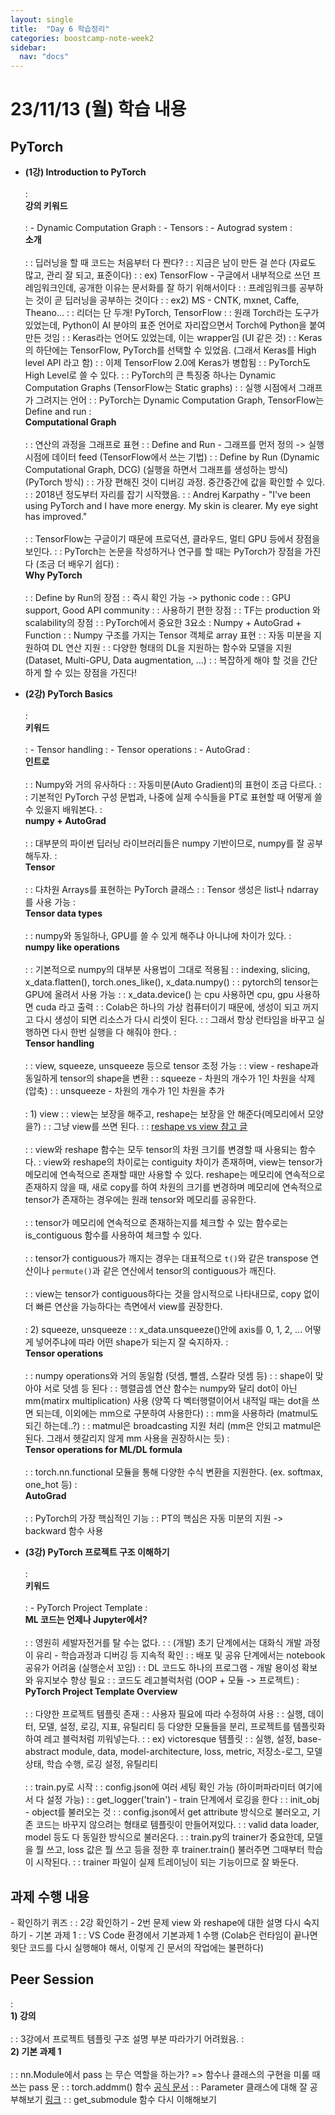 ```yaml
---
layout: single
title:  "Day 6 학습정리"
categories: boostcamp-note-week2
sidebar:
  nav: "docs"
---
```


# 23/11/13 (월) 학습 내용

<h2>PyTorch</h2>

- <b>(1강) Introduction to PyTorch</b><br><br>
: <br><b>강의 키워드</b><br><br>
: - Dynamic Computation Graph
: - Tensors
: - Autograd system
: <br><b>소개</b><br><br>
: : 딥러닝을 할 때 코드는 처음부터 다 짠다?
: : 지금은 남이 만든 걸 쓴다 (자료도 많고, 관리 잘 되고, 표준이다)
: : ex) TensorFlow - 구글에서 내부적으로 쓰던 프레임워크인데, 공개한 이유는 문서화를 잘 하기 위해서이다
: : 프레임워크를 공부하는 것이 곧 딥러닝을 공부하는 것이다
: : ex2) MS - CNTK, mxnet, Caffe, Theano...
: : 리더는 단 두개! PyTorch, TensorFlow
: : 원래 Torch라는 도구가 있었는데, Python이 AI 분야의 표준 언어로 자리잡으면서 Torch에 Python을 붙여 만든 것임
: : Keras라는 언어도 있었는데, 이는 wrapper임 (UI 같은 것)
: : Keras의 하단에는 TensorFlow, PyTorch를 선택할 수 있었음. (그래서 Keras를 High level API 라고 함)
: : 이제 TensorFlow 2.0에 Keras가 병합됨
: : PyTorch도 High Level로 쓸 수 있다.
: : PyTorch의 큰 특징중 하나는 Dynamic Computation Graphs (TensorFlow는 Static graphs)
: : 실행 시점에서 그래프가 그려지는 언어
: : PyTorch는 Dynamic Computation Graph, TensorFlow는 Define and run
: <br><b>Computational Graph</b><br><br>
: : 연산의 과정을 그래프로 표현
: : Define and Run - 그래프를 먼저 정의 -> 실행 시점에 데이터  feed (TensorFlow에서 쓰는 기법)
: : Define by Run (Dynamic Computational Graph, DCG) (실행을 하면서 그래프를 생성하는 방식) (PyTorch 방식)
: : 가장 편해진 것이 디버깅 과정. 중간중간에 값을 확인할 수 있다.
: : 2018년 정도부터 자리를 잡기 시작했음.
: : Andrej Karpathy - "I've been using PyTorch and I have more energy. My skin is clearer. My eye sight has improved."<br><br>
: : TensorFlow는 구글이기 때문에 프로덕션, 클라우드, 멀티 GPU 등에서 장점을 보인다.
: : PyTorch는 논문을 작성하거나 연구를 할 때는 PyTorch가 장점을 가진다 (조금 더 배우기 쉽다)
: <br><b>Why PyTorch</b><br><br>
: : Define by Run의 장점
: : 즉시 확인 가능 -> pythonic code
: : GPU support, Good API community
: : 사용하기 편한 장점
: : TF는 production 와 scalability의 장점
: : PyTorch에서 중요한 3요소 : Numpy + AutoGrad + Function
: : Numpy 구조를 가지는 Tensor 객체로 array 표현
: : 자동 미분을 지원하여 DL 연산 지원
: : 다양한 형태의 DL을 지원하는 함수와 모델을 지원 (Dataset, Multi-GPU, Data augmentation, ...)
: : 복잡하게 해야 할 것을 간단하게 할 수 있는 장점을 가진다!

- <b>(2강) PyTorch Basics </b><br><br>
: <br><b>키워드</b><br><br>
: - Tensor handling
: - Tensor operations
: - AutoGrad
: <br><b>인트로</b><br><br>
: : Numpy와 거의 유사하다
: : 자동미분(Auto Gradient)의 표현이 조금 다르다.
: : 기본적인 PyTorch 구성 문법과, 나중에 실제 수식들을 PT로 표현할 때 어떻게 쓸 수 있을지 배워본다.
: <br><b>numpy + AutoGrad</b><br><br>
: : 대부분의 파이썬 딥러닝 라이브러리들은 numpy 기반이므로, numpy를 잘 공부해두자.
: <br><b>Tensor</b><br><br>
: : 다차원 Arrays를 표현하는 PyTorch 클래스
: : Tensor 생성은 list나 ndarray를 사용 가능
: <br><b>Tensor data types</b><br><br>
: : numpy와 동일하나, GPU를 쓸 수 있게 해주냐 아니냐에 차이가 있다.
: <br><b>numpy like operations</b><br><br>
: : 기본적으로  numpy의 대부분 사용법이 그대로 적용됨
: : indexing, slicing, x_data.flatten(), torch.ones_like(), x_data.numpy()
: : pytorch의 tensor는 GPU에 올려서 사용 가능
: : x_data.device() 는 cpu 사용하면 cpu, gpu 사용하면 cuda 라고 출력
: : Colab은 하나의 가상 컴퓨터이기 때문에, 생성이 되고 꺼지고 다시 생성이 되면 리소스가 다시 리셋이 된다.
: : 그래서 항상 런타임을 바꾸고 실행하면 다시 한번 실행을 다 해줘야 한다.
: <br><b>Tensor handling</b><br><br>
: : view, squeeze, unsqueeze 등으로 tensor 조정 가능
: : view - reshape과 동일하게 tensor의 shape을 변환
: : squeeze - 차원의 개수가 1인 차원을 삭제 (압축)
: : unsqueeze - 차원의 개수가 1인 차원을 추가<br><br>
: 1) view
: : view는 보장을 해주고, reshape는 보장을 안 해준다(메모리에서 모양을?)
: : 그냥 view를 쓰면 된다.
: : <a href="https://jimmy-ai.tistory.com/151">reshape vs view 참고 글</a><br><br>
: : view와 reshape 함수는 모두 tensor의 차원 크기를 변경할 때 사용되는 함수다. 
: view와 reshape의 차이로는 contiguity 차이가 존재하며, view는 tensor가 메모리에 연속적으로 존재할 때만 사용할 수 있다. reshape는 메모리에 연속적으로 존재하지 않을 때, 새로 copy를 하여 차원의 크기를 변경하며 메모리에 연속적으로 tensor가 존재하는 경우에는 원래 tensor와 메모리를 공유한다.<br><br>
: : tensor가 메모리에 연속적으로 존재하는지를 체크할 수 있는 함수로는 is_contiguous 함수를 사용하여 체크할 수 있다.<br><br>
: : tensor가 contiguous가 깨지는 경우는 대표적으로 `t()`와 같은 transpose 연산이나 `permute()`과 같은 연산에서 tensor의 contiguous가 깨진다.<br><br>
: : view는 tensor가 contiguous하다는 것을 암시적으로 나타내므로, copy 없이 더 빠른 연산을 가능하다는 측면에서 view를 권장한다.<br><br>
: 2) squeeze, unsqueeze
: : x_data.unsqueeze()안에 axis를 0, 1, 2, ... 어떻게 넣어주냐에 따라 어떤 shape가 되는지 잘 숙지하자.
: <br><b>Tensor operations</b><br><br>
: : numpy operations와 거의 동일함 (덧셈, 뺄셈, 스칼라 덧셈 등)
: : shape이 맞아야 서로 덧셈 등 된다
: : 행렬곱셈 연산 함수는 numpy와 달리 dot이 아닌 mm(matirx multiplication) 사용 (양쪽 다 벡터행렬이어서 내적일 때는 dot을 쓰면 되는데, 이외에는 mm으로 구분하여 사용한다)
: : mm을 사용하라 (matmul도 되긴 하는데..?)
: : matmul은 broadcasting 지원 처리 (mm은 안되고 matmul은 된다. 그래서 헷갈리지 않게 mm 사용을 권장하시는 듯)
: <br><b>Tensor operations for ML/DL formula</b><br><br>
: : torch.nn.functional 모듈을 통해 다양한 수식 변환을 지원한다. (ex. softmax, one_hot 등)
: <br><b>AutoGrad</b><br><br>
: : PyTorch의 가장 핵심적인 기능
: : PT의 핵심은 자동 미분의 지원 -> backward 함수 사용

- <b>(3강) PyTorch 프로젝트 구조 이해하기 </b><br><br>
: <br><b>키워드</b><br><br>
: - PyTorch Project Template
: <br><b>ML 코드는 언제나 Jupyter에서?</b><br><br>
: : 영원히 세발자전거를 탈 수는 없다.
: : (개발) 초기 단계에서는 대화식 개발 과정이 유리 - 학습과정과 디버깅 등 지속적 확인
: : 배포 및 공유 단계에서는 notebook 공유가 어려움 (실행순서 꼬임)
: : DL 코드도 하나의 프로그램 - 개발 용이성 확보와 유지보수 향상 필요
: : 코드도 레고블럭처럼 (OOP + 모듈 -> 프로젝트)
: <br><b>PyTorch Project Template Overview</b><br><br>
: : 다양한 프로젝트 템플릿 존재
: : 사용자 필요에 따라 수정하여 사용
: : 실행, 데이터, 모델, 설정, 로깅, 지표, 유틸리티 등 다양한 모듈들을 분리, 프로젝트를 템플릿화하여 레고 블럭처럼 끼워넣는다.
: : ex) victoresque 템플릿
: : 실행, 설정, base-abstract module, data, model-architecture, loss, metric, 저장소-로그, 모델 상태, 학습 수행, 로깅 설정, 유틸리티<br><br>
: : train.py로 시작
: : config.json에 여러 세팅 확인 가능 (하이퍼파라미터 여기에서 다 설정 가능)
: : get_logger('train') - train 단계에서 로깅을 한다
: : init_obj - object를 불러오는 것
: : config.json에서 get attribute 방식으로 불러오고, 기존 코드는 바꾸지 않으려는 형태로 템플릿이 만들어져있다.
: : valid data loader, model 등도 다 동일한 방식으로 불러온다.
: : train.py의 trainer가 중요한데, 모델을 뭘 쓰고, loss 값은 뭘 쓰고 등을 정한 후 trainer.train() 불러주면 그때부터 학습이 시작된다.
: : trainer 파일이 실제 트레이닝이 되는 기능이므로 잘 봐둔다.

<h2>과제 수행 내용</h2>
- 확인하기 퀴즈
: : 2강 확인하기 - 2번 문제 view 와 reshape에 대한 설명 다시 숙지하기
- 기본 과제 1
: : VS Code 환경에서 기본과제 1 수행 (Colab은 런타임이 끝나면 윗단 코드를 다시 실행해야 해서, 이렇게 긴 문서의 작업에는 불편하다)



<h2>Peer Session</h2>
: <br><b>1) 강의</b><br><br>
: : 3강에서 프로젝트 템플릿 구조 설명 부분 따라가기 어려웠음.
: <br><b>2) 기본 과제 1</b><br><br>
: : nn.Module에서 pass 는 무슨 역할을 하는가? => 함수나 클래스의 구현을 미룰 때 쓰는 pass 문
: : torch.addmm() 함수 <a href="https://pytorch.org/docs/stable/generated/torch.addmm.html#torch.addmm">공식 문서</a>
: : Parameter 클래스에 대해 잘 공부해보기 <a href="https://pytorch.org/docs/stable/generated/torch.nn.parameter.Parameter.html">링크</a>
: : get_submodule 함수 다시 이해해보기